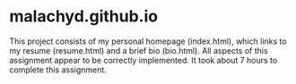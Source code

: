 # malachyd.github.io

This project consists of my personal homepage (index.html), which links to my resume (resume.html) and a brief bio (bio.html).
All aspects of this assignment appear to be correctly implemented. 
It took about 7 hours to complete this assignment.
